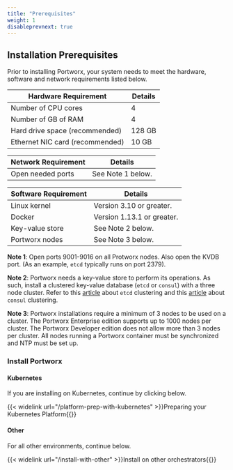 ```yaml
---
title: "Prerequisites"
weight: 1
disableprevnext: true
---
```


## Installation Prerequisites

Prior to installing Portworx, your system needs to meet the hardware, software and network requirements listed below.

**Hardware Requirement** | **Details**
-------------------------|------------
     Number of CPU cores | 4
     Number of GB of RAM | 4
Hard drive space \(recommended\) | 128 GB
Ethernet NIC card \(recommended\) | 10 GB

**Network Requirement** | **Details**
--- | ---
Open needed ports | See Note 1 below.

**Software Requirement** | **Details**
--- | ---
Linux kernel | Version 3.10 or greater.
Docker | Version 1.13.1 or greater.
Key-value store | See Note 2 below.
Portworx nodes | See Note 3 below.

**Note 1**: Open ports 9001-9016 on all Protworx nodes. Also open the KVDB port. \(As an example, `etcd` typically runs on port 2379\).

**Note 2**:  Portworx needs a key-value store to perform its operations. As such, install a clustered key-value database \(`etcd` or `consul`\) with a three node cluster. Refer to this [article](https://coreos.com/etcd/docs/latest/op-guide/clustering.html) about `etcd` clustering and this [article](https://www.consul.io/intro/getting-started/join.html) about `consul` clustering.

**Note 3**: Portworx installations require a minimum of 3 nodes to be used on a cluster. The Portworx Enterprise edition supports up to 1000 nodes per cluster. The Portworx Developer edition does not allow more than 3 nodes per cluster.  All nodes running a Portworx container must be synchronized and NTP must be set up.

### Install Portworx

#### Kubernetes

If you are installing on Kubernetes, continue by clicking below.

{{< widelink url="/platform-prep-with-kubernetes" >}}Preparing your Kubernetes Platform{{</widelink>}}

#### Other

For all other environments, continue below.

{{< widelink url="/install-with-other" >}}Install on other orchestrators{{</widelink>}}